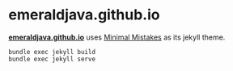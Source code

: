 # emeraldjava.github.io

**[emeraldjava.github.io](https://emeraldjava.github.io)** uses [Minimal Mistakes](http://mmistakes.github.io/minimal-mistakes) as its jekyll theme.

```
bundle exec jekyll build
bundle exec jekyll serve
```

